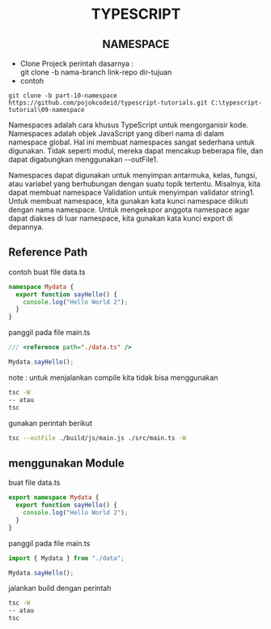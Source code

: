 <div align="center">
  
# TYPESCRIPT
## NAMESPACE

</div>

- Clone Projeck
  perintah dasarnya : <br>
  git clone -b nama-branch link-repo dir-tujuan
- contoh

```
git clone -b part-10-namespace https://github.com/pojokcodeid/typescript-tutorials.git C:\typescript-tutorial\09-namespace
```

Namespaces adalah cara khusus TypeScript untuk mengorganisir kode. Namespaces adalah objek JavaScript yang diberi nama di dalam namespace global. Hal ini membuat namespaces sangat sederhana untuk digunakan. Tidak seperti modul, mereka dapat mencakup beberapa file, dan dapat digabungkan menggunakan --outFile1.

Namespaces dapat digunakan untuk menyimpan antarmuka, kelas, fungsi, atau variabel yang berhubungan dengan suatu topik tertentu. Misalnya, kita dapat membuat namespace Validation untuk menyimpan validator string1. Untuk membuat namespace, kita gunakan kata kunci namespace diikuti dengan nama namespace. Untuk mengekspor anggota namespace agar dapat diakses di luar namespace, kita gunakan kata kunci export di depannya.

## Reference Path

contoh buat file data.ts

```ts
namespace Mydata {
  export function sayHello() {
    console.log("Hello World 2");
  }
}
```

panggil pada file main.ts

```ts
/// <reference path="./data.ts" />

Mydata.sayHello();
```

note :
untuk menjalankan compile kita tidak bisa menggunakan

```bash
tsc -W
-- atau
tsc
```

gunakan perintah berikut

```bash
tsc --outFile ./build/js/main.js ./src/main.ts -W
```

## menggunakan Module

buat file data.ts

```ts
export namespace Mydata {
  export function sayHello() {
    console.log("Hello World 2");
  }
}
```

panggil pada file main.ts

```ts
import { Mydata } from "./data";

Mydata.sayHello();
```

jalankan build dengan perintah

```bash
tsc -W
-- atau
tsc
```
